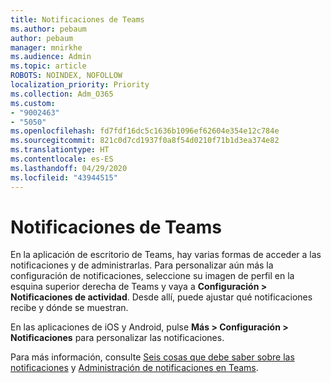 ```yaml
---
title: Notificaciones de Teams
ms.author: pebaum
author: pebaum
manager: mnirkhe
ms.audience: Admin
ms.topic: article
ROBOTS: NOINDEX, NOFOLLOW
localization_priority: Priority
ms.collection: Adm_O365
ms.custom:
- "9002463"
- "5050"
ms.openlocfilehash: fd7fdf16dc5c1636b1096ef62604e354e12c784e
ms.sourcegitcommit: 821c0d7cd1937f0a8f54d0210f71b1d3ea374e82
ms.translationtype: HT
ms.contentlocale: es-ES
ms.lasthandoff: 04/29/2020
ms.locfileid: "43944515"
---
```

# <a name="teams-notifications"></a>Notificaciones de Teams

En la aplicación de escritorio de Teams, hay varias formas de acceder a las notificaciones y de administrarlas. Para personalizar aún más la configuración de notificaciones, seleccione su imagen de perfil en la esquina superior derecha de Teams y vaya a **Configuración > Notificaciones de actividad**. Desde allí, puede ajustar qué notificaciones recibe y dónde se muestran. 

En las aplicaciones de iOS y Android, pulse **Más > Configuración > Notificaciones** para personalizar las notificaciones.

Para más información, consulte [Seis cosas que debe saber sobre las notificaciones](https://support.microsoft.com/es-ES/office/six-things-to-know-about-notifications-abb62c60-3d15-4968-b86a-42fea9c22cf4) y [Administración de notificaciones en Teams](https://support.office.com/article/manage-notifications-in-teams-1cc31834-5fe5-412b-8edb-43fecc78413d#ID0EAABAAA).
